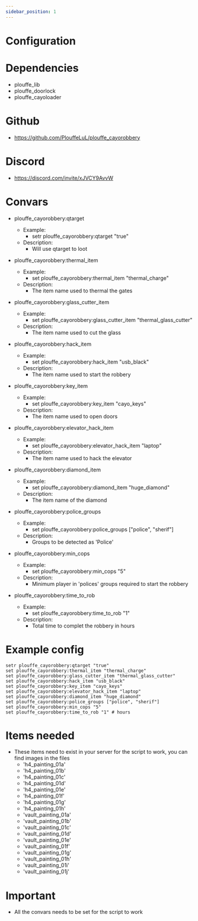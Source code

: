 ```yaml
---
sidebar_position: 1
---
```

# Configuration

# Dependencies
- plouffe_lib
- plouffe_doorlock
- plouffe_cayoloader

# Github
- https://github.com/PlouffeLuL/plouffe_cayorobbery

# Discord
- https://discord.com/invite/xJVCY9AvvW

# Convars
- plouffe_cayorobbery:qtarget
    - Example:
        - setr plouffe_cayorobbery:qtarget "true"
    - Description: 
        - Will use qtarget to loot

- plouffe_cayorobbery:thermal_item
    - Example:
        - set plouffe_cayorobbery:thermal_item "thermal_charge"
    - Description: 
        - The item name used to thermal the gates

- plouffe_cayorobbery:glass_cutter_item
    - Example:
        - set plouffe_cayorobbery:glass_cutter_item "thermal_glass_cutter"
    - Description: 
        - The item name used to cut the glass

- plouffe_cayorobbery:hack_item
    - Example:
        - set plouffe_cayorobbery:hack_item "usb_black"
    - Description: 
        - The item name used to start the robbery

- plouffe_cayorobbery:key_item
    - Example:
        - set plouffe_cayorobbery:key_item "cayo_keys"
    - Description: 
        - The item name used to open doors

- plouffe_cayorobbery:elevator_hack_item
    - Example:
        - set plouffe_cayorobbery:elevator_hack_item "laptop"
    - Description: 
        - The item name used to hack the elevator

- plouffe_cayorobbery:diamond_item
    - Example:
        - set plouffe_cayorobbery:diamond_item "huge_diamond"
    - Description: 
        - The item name of the diamond

- plouffe_cayorobbery:police_groups
    - Example:
        - set plouffe_cayorobbery:police_groups ["police", "sherif"]
    - Description: 
        - Groups to be detected as 'Police'

- plouffe_cayorobbery:min_cops
    - Example:
        - set plouffe_cayorobbery:min_cops "5"
    - Description: 
        - Minimum player in 'polices' groups required to start the robbery

- plouffe_cayorobbery:time_to_rob
    - Example:
        - set plouffe_cayorobbery:time_to_rob "1"
    - Description: 
        - Total time to complet the robbery in hours

# Example config 

```
setr plouffe_cayorobbery:qtarget "true"
set plouffe_cayorobbery:thermal_item "thermal_charge"
set plouffe_cayorobbery:glass_cutter_item "thermal_glass_cutter"
set plouffe_cayorobbery:hack_item "usb_black"
set plouffe_cayorobbery:key_item "cayo_keys"
set plouffe_cayorobbery:elevator_hack_item "laptop"
set plouffe_cayorobbery:diamond_item "huge_diamond"
set plouffe_cayorobbery:police_groups ["police", "sherif"]
set plouffe_cayorobbery:min_cops "5"
set plouffe_cayorobbery:time_to_rob "1" # hours
```

# Items needed
- These items need to exist in your server for the script to work, you can find images in the files
    - 'h4_painting_01a'
    - 'h4_painting_01b'
    - 'h4_painting_01c'
    - 'h4_painting_01d'
    - 'h4_painting_01e'
    - 'h4_painting_01f'
    - 'h4_painting_01g'
    - 'h4_painting_01h'
    - 'vault_painting_01a'
    - 'vault_painting_01b'
    - 'vault_painting_01c'
    - 'vault_painting_01d'
    - 'vault_painting_01e'
    - 'vault_painting_01f'
    - 'vault_painting_01g'
    - 'vault_painting_01h'
    - 'vault_painting_01i'
    - 'vault_painting_01j'
# Important

- All the convars needs to be set for the script to work